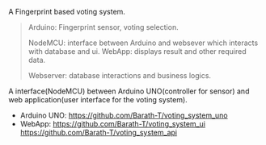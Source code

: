 A Fingerprint based voting system.

> Arduino: Fingerprint sensor, voting selection.
> 
> NodeMCU: interface between Arduino and websever which interacts with database and ui.
> WebApp: displays result and other required data.
> 
> Webserver: database interactions and business logics.

A interface(NodeMCU) between Arduino UNO(controller for sensor) and web application(user interface for the voting system).

- Arduino UNO: https://github.com/Barath-T/voting_system_uno
- WebApp: https://github.com/Barath-T/voting_system_ui
        https://github.com/Barath-T/voting_system_api
